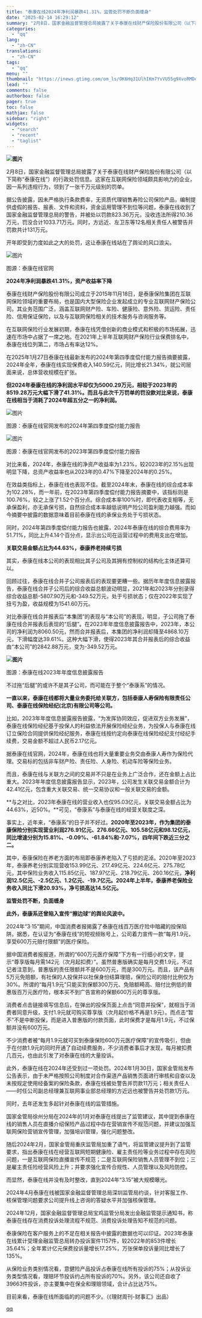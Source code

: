 ```yaml
---
title: "泰康在线2024年净利润暴跌41.31%，监管处罚不断负面缠身"
date: "2025-02-14 16:29:12"
summary: "2月8日，国家金融监督管理总局披露了关于泰康在线财产保险股份有限公司（以下简称“泰康在线”）的行政处..."
categories:
  - "qq"
lang:
  - "zh-CN"
translations:
  - "zh-CN"
tags:
  - "qq"
menu: ""
thumbnail: "https://inews.gtimg.com/om_ls/OK6Hq31UlhIKm7YvVU55g9XvoRMDe8XEURnCfj6ij6VIYAA_640360/0"
lead: ""
comments: false
authorbox: false
pager: true
toc: false
mathjax: false
sidebar: "right"
widgets:
  - "search"
  - "recent"
  - "taglist"
---
```


**![图片](https://inews.gtimg.com/om_bt/Oafq8ZPnFiIQ_sodVqghcfxUm4wNbK7bXXTPVBy17OKm4AA/641)**

2月8日，国家金融监督管理总局披露了关于泰康在线财产保险股份有限公司（以下简称“泰康在线”）的行政处罚信息。这家在互联网保险领域颇具影响力的企业，因一系列违规行为，领到了一张千万元级别的罚单。

据公告披露，因未严格执行条款费率，无资质代理销售寿险公司保险产品，编制提供虚假的报告、报表、文件和资料，资金运用管理不到位等问题，泰康在线收到了国家金融监督管理总局的警告，并被处以罚款823.36万元，没收违法所得210.36万元，罚没合计1033.71万元。同时，方远近、左卫东等12名相关责任人被警告并罚款共计131万元。

开年即受到力度如此之大的处罚，这让泰康在线站在了舆论的风口浪尖。

![图片](https://inews.gtimg.com/om_bt/OJ17fCfQnIxlYzc3p4c7_JJoG3hbwxMDXeiiw1GL6wBWMAA/641)

图源：泰康在线官网

**2024年净利润暴跌41.31%，资产收益率下降**

泰康在线财产保险股份有限公司成立于2015年11月18日，是泰康保险集团在互联网保险领域的重要布局，也是国内大型保险企业发起成立的专业互联网财产保险公司。其业务范围广泛，涵盖互联网财产险、车险、健康险、意外险、货运险、责任险、信用保证保险，以及与互联网保险相关的技术服务与咨询服务等。

在互联网保险行业发展初期，泰康在线凭借创新的商业模式和积极的市场拓展，迅速在市场中占据了一席之地。在2021年上半年互联网财产保险行业保费排名中，泰康在线位列第二，市场占有率达12%。

在2025年1月27日泰康在线最新发布的2024年第四季度偿付能力报告摘要披露，2024年全年，泰康在线实现保费收入140.59亿元，同比增长21.34%，就公司层面来说，总体营收规模在扩张。

**但2024年泰康在线的净利润水平却仅为5000.29万元，相较于2023年的8519.28万元大幅下滑了41.31%。而且与此次千万罚单的罚没款对比来说，泰康在线相当于消耗了2024年超五分之一的净利润。**

![图片](https://inews.gtimg.com/om_bt/OF_PNfauZBF83-KK1u41toZSw5aa5vRy2YnV9EblwprfMAA/641)

图源：泰康在线官网发布的2024年第四季度偿付能力报告

![图片](https://inews.gtimg.com/om_bt/On_BzV0qXCk6Uzze8GqQej9sXHFlj-i-tnx0QV0BTcCLEAA/641)

图源：泰康在线官网发布的2023年第四季度偿付能力报告

对比来看，2024年，泰康在线的净资产收益率为1.23%，较2023年的2.15%出现明显下降，总资产收益率也从2023年的0.47%下降至2024年的0.25%。

在效益类指标上，泰康在线也表现不佳。截至2024年末，泰康在线的综合成本率为102.28%，而一年前，在2023年第四季度偿付能力报告摘要中，该指标则是100.76%，较之上涨了1.52个百分点。综合成本率100%时，即代表收支相等，无承保盈利，亦无承保亏损，自然综合成本率越低说明产险公司盈利能力越强。而如今摘要中披露的数据意味着目前泰康在线的承保业务处于亏损状态。

同时，2024年第四季度偿付能力报告也披露，2024年泰康在线的综合费用率为51.71%，同比上升4.14个百分点，显示出公司在运营过程中的费用支出在增加。

**关联交易金额占比为44.63%，泰康养老持续亏损**

其实，泰康在线本公司的表现相比其子公司及其拥有控制权的结构化主体还算可以。

回顾过往，泰康在线合并子公司报表后的表现要更糟一些。据历年年度信息披露报告，泰康在线合并子公司后的综合收益总额波动明显，2021年和2023年分别录得综合收益总额-5807.90万元和-349.52万元，处于亏损状态；仅在2022年实现了扭亏为盈，收益规模为1541.60万元。

对比泰康在线合并报表后“本集团”的表现与“本公司”的表现，明显，子公司拖了泰康在线合并报表后表现的“后腿”。在2023年年度信息披露报告中，2023年，本公司的净利润为8060.50元，然而合并报表后，本集团的净利润却降至4868.10万元，下滑幅度达39.61%。这种大幅下滑，使得2023年其合并报表后的综合收益由“本公司”的2842.88万元，变为-349.52万元。

**![图片](https://inews.gtimg.com/om_bt/OlJaJ5JK4DP9PrCjfdruEo3AWtfJ1ZM1IMgl0ppSiZqsMAA/641)**

图源：泰康在线2023年年度信息披露报告

不过拖“后腿”的或许不是其子公司，而可能在于整个“泰康系”的情况。

**一直以来，泰康在线都将大量业务委托给关联方，包括泰康人寿保险有限责任公司、泰康在线保险经纪(北京)有限公司等公司。**

比如，2023年年度信息披露报告披露，“为发挥协同效应，促进双方业务发展”，泰康在线保险经纪基于投保人的利益依法开展保险经纪业务，为投保人与泰康在线订立保险合同提供保险经纪服务，泰康在线按约定向泰康在线保险经纪支付经纪手续费，交易金额不超过人民币2.17亿元。

据泰康在线官网，2024年，泰康在线也将大量重要业务交由泰康人寿作为保险代理。交易标的包括非车财产险、责任险、人身险、机动车险等保险业务。

而且，泰康在线与关联方之间的交易并不只是在业务上广泛合作，还在金额上占比重大。2023年年度信息披露报告显示，2023年，公司发生关联交易金额合计为42.41亿元，包含重大关联交易、统一交易协议和一般关联交易的金额。

**与之对比，2023年泰康在线的营业收入也仅95.03亿元，关联交易金额占比为44.63%，近50%。**可见，“泰康系”与泰康在线的经营关联度之深。

事实上，近年来，“泰康系”的日子并不好过。**2020年至2023年，作为集团的泰康保险分别实现营业利润276.91亿元、276.66亿元、105.58亿元和98.12亿元，同比增速分别为15.81%、-0.09%、-61.84%和-7.07%，四年间下跌近三分之二。**

其中，泰康保险在养老方面的布局即泰康养老陷入了亏损的泥淖。2020年至2023年，泰康养老分别实现营收153.99亿元、217.49亿元、224.6亿元、275.78亿元，其中保险业务收入115.85亿元、187.97亿元、218.79亿元、260.16亿元，**净利润12.5亿元、-2.5亿元、1.2亿元、-19.7亿元。2024年上半年，泰康养老保险业务收入同比下滑20.93%，净亏损高达14.5亿元。**

**监管处罚不断，负面缠身**

**此外，泰康系还曾陷入宣传“擦边球”的舆论风波中。**

2024年“3·15”期间，中国消费者报揭露了泰康在线百万医疗险中暗藏的投保陷阱。据悉，在认证为“泰康在线”的短视频账号上，公司着力宣传一款“每月1.9元，享受600万元赔付限额”的医疗保险。

据中国消费者报报道，所谓的“600万元医疗保障”下方有一行细小的文字，提示“尊享版每月需142元（次月起扣费）”。虽然普惠版确实是每月交费1.9元，不过记者注意到，普惠版的责任限额并不是600万元，而是300万元。而且，该产品有5万元免赔额，有社保的人投保并以社保身份结算理赔，保险公司的赔付比例仅为30%。所谓的“每月1.9元”只能买到保额300万元、免赔额畸高、赔付比例低的普惠版百万元医疗险，根本买不到广告宣称的保额600万元的尊享版。

消费者点击链接填写信息后，在弹出的投保页面上点击“同意并投保”，就相当于消费者同意升级，支付1.9元就可购买尊享版（次月起价格不再是1.9元）。而点击“暂不”不是中断投保，而是进入普惠版的付款页面，此时保费才是每月1.9元，不过保额并没有600万元。

不少消费者被“每月1.9元就可买到泰康保险600万元医疗保障”的宣传吸引，但由于在付款1.9元的同时开通了自动续费服务，不少消费者事后才发现，每月被扣费几百元，也由此引发了对泰康在线的大量投诉。

此外，泰康在线在2024年还受到过一项处罚。2024年1月30日，国家金管局发布公告表示，由于未严格按照公司制度对合作渠道产品销售页面进行审核和自查以及未按规定使用经备案的保险条款，泰康在线被处警告并罚款11万元；相关责任人——时任公司副总经理兼互联网事业部总经理的方近远也被警告并处罚款1万元。

同时，去年还发生多起针对泰康在线的监管措施。

国家金管局徐州分局在2024年的1月对泰康在线提出了监管建议，其中提到泰康在线的销售人员在直播介绍保险产品过程中存在营销宣传不规范问题，并建议加强互联网保险营销宣传管理，加强培训管理，强化问题整改。

随后2024年2月，国家金管局重庆监管局加重了语气，将监管建议提升到了监管要求，指出泰康在线在经营互联网短期健康险、雇主责任险等业务过程中存在风险问题，一是互联网保险直播宣传不规范；二是互联网保险销售人员管理不到位；三是雇主责任险经营风险上升；并要求强化宣传合规性、人员管理以及风险防控。

而显然，泰康在线并没有及时整改，直到2024年“3.15”被大规模曝光。

2024年4月泰康在线被国家金融监督管理总局深圳监管局约谈，针对客服工作、核保管理问题要求公司提升线上咨询的答疑水平并加强核保管理。

2024年12月，国家金融监督管理总局宝鸡监管分局发出金融监管提示通知书，称泰康在线存在消费投诉处理流程不规范、消费投诉处理告知不规范的问题。

泰康保险在客户服务上的不足在相关报告中披露的数据也可以印证。2023年泰康在线累计受理金融监管总局转办投诉案件1157件，较2022年的853件增长35.64%；全年累计亿元保费投诉量增长17.25%，万张保单投诉量同比增长了135%。

从保险业务类别情况看，意健险产品投诉占泰康在线所有投诉的75%；从投诉业务类型情况看，理赔环节投诉约占所有投诉的70%。另外，该公司还自收了39663件投诉，亦主要集中在保全和理赔领域，合计占比达75%。

目前来看，泰康在线所面临的的问题不少。（《理财周刊-财事汇》出品）

[qq](https://new.qq.com/rain/a/20250214A063HQ00)

